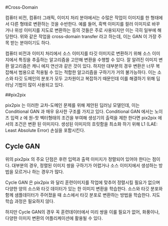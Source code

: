 #Cross-Domain

컴퓨터 비전, 컴퓨터 그래픽, 이미지 처리 분야에서는 수많은 작업이 이미지를 한 형태에서 다른 형태로 변환하는 것을 수반한다. 
예를 들어, 흑백 이미지를 컬러 이미지로 바꾸거나 위성 이미지를 지도로 변환하는 등의 것들은 주로 사용되지만 이는 극히 일부에 해당한다.
위와 같은 작업을 cross-domain transfer 라고 하는데, 이는 GAN 이 가장 주목 받는 분야이기도 하다. 

컴퓨터 비전과 이미지 처리에서 소스 이미지를 타깃 이미지로 변환하기 위해 소스 이미지에서 특징을 추출하는 알고리즘을 고안해 변환을 수행할 수 있다. 
잘 알려진 이미지 변환 알고리즘은 캐니 에지 연산과 같은 것이 있다. 
하지만 대부분의 경우 변환은 너무 복잡해서 범용으로 적용될 수 있는 적합한 알고리즘을 구하기가 거의 불가능하다.
이는 소스와 타깃 도메인의 분포가 모두 고차원이고 복잡하기 때문인데 이를 해결하기 위해 딥러닝 기법이 많이 사용되고 있다. 

##pix2pix

pix2pix 는 이러한 교차-도메인 문제를 위해 제안된 딥러닝 모델인데, 이는 Conditional GAN 과 매우 유사한 구조를 가지고 있다.
Conditional GAN 에서는 노이즈 입력 z 에 원-핫 벡터형태의 조건을 부여해 생성기의 출력을 제한 한다면 pix2pix 에서의 조건은 변환 된 이미지다.
생성된 이미지의 흐릿함을 최소화 하기 위해 L1 (LAE: Least Absolute Error) 손실을 포함시킨다.

## Cycle GAN
위의 pix2pix 의 주요 단점은 후련 입력과 출력 이미지가 정렬되어 있어야 한다는 점이다.  대부분의 경우, 정렬된 이미지 쌍을 구하기가 어렵거나
소스 이미지에서 생성하는 방법을 모르거나 하는 경우가 많다.

Cycle GAN 은 pix2pix 와 달리 훈련이미지를 작업에 맞추어 정렬시킬 필요가 없으며 다양한 양의 소스와 타깃 데이터가 있는 한 이미지 변환을 학습한다.
소스와 타깃 분포와 함께 샘플데이터가 주어졌을 때 소스에서 타깃 분포로 변환하는 방법을 학습한다. 지도학습 과정은 필요하지 않다.

하지만 Cycle GAN의 경우 꼭 훈련데이터에서 미리 쌍을 이룰 필요가 없어, 화풍이나, 다양한 이미지 변환의 어플리케이션에 활용될 수 있다.
